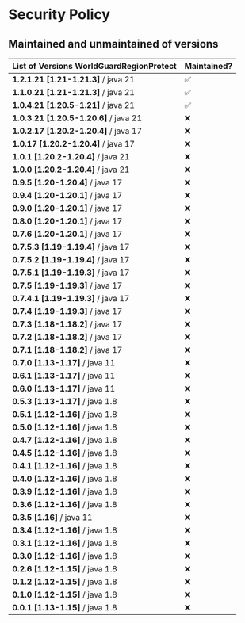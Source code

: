 # Security Policy

## Maintained and unmaintained of versions
| List of Versions WorldGuardRegionProtect | Maintained?        |
|------------------------------------------|--------------------|
| **1.2.1.21 [1.21-1.21.3]** / java 21     | :white_check_mark: |
| **1.1.0.21 [1.21-1.21.3]** / java 21     | :white_check_mark: |
| **1.0.4.21 [1.20.5-1.21]** / java 21     | :white_check_mark: |
| **1.0.3.21 [1.20.5-1.20.6]** / java 21   | :x:                |
| **1.0.2.17 [1.20.2-1.20.4]** / java 17   | :x:                |
| **1.0.17 [1.20.2-1.20.4]** / java 17     | :x:                |
| **1.0.1 [1.20.2-1.20.4]** / java 21      | :x:                |
| **1.0.0 [1.20.2-1.20.4]** / java 21      | :x:                |
| **0.9.5 [1.20-1.20.4]** / java 17        | :x:                |
| **0.9.4 [1.20-1.20.1]** / java 17        | :x:                |
| **0.9.0 [1.20-1.20.1]** / java 17        | :x:                |
| **0.8.0 [1.20-1.20.1]** / java 17        | :x:                |
| **0.7.6 [1.20-1.20.1]** / java 17        | :x:                |
| **0.7.5.3 [1.19-1.19.4]** / java 17      | :x:                |
| **0.7.5.2 [1.19-1.19.4]** / java 17      | :x:                |
| **0.7.5.1 [1.19-1.19.3]** / java 17      | :x:                |
| **0.7.5 [1.19-1.19.3]** / java 17        | :x:                |
| **0.7.4.1 [1.19-1.19.3]** / java 17      | :x:                |
| **0.7.4 [1.19-1.19.3]** / java 17        | :x:                |
| **0.7.3 [1.18-1.18.2]** / java 17        | :x:                |
| **0.7.2 [1.18-1.18.2]** / java 17        | :x:                |
| **0.7.1 [1.18-1.18.2]** / java 17        | :x:                |
| **0.7.0 [1.13-1.17]** / java 11          | :x:                |
| **0.6.1 [1.13-1.17]** / java 11          | :x:                |
| **0.6.0 [1.13-1.17]** / java 11          | :x:                |
| **0.5.3 [1.13-1.17]** / java 1.8         | :x:                |
| **0.5.1 [1.12-1.16]** / java 1.8         | :x:                |
| **0.5.0 [1.12-1.16]** / java 1.8         | :x:                |
| **0.4.7 [1.12-1.16]** / java 1.8         | :x:                |
| **0.4.5 [1.12-1.16]** / java 1.8         | :x:                |
| **0.4.1 [1.12-1.16]** / java 1.8         | :x:                |
| **0.4.0 [1.12-1.16]** / java 1.8         | :x:                |
| **0.3.9 [1.12-1.16]** / java 1.8         | :x:                |
| **0.3.6 [1.12-1.16]** / java 1.8         | :x:                |
| **0.3.5 [1.16]**      / java 11          | :x:                |
| **0.3.4 [1.12-1.16]** / java 1.8         | :x:                |
| **0.3.1 [1.12-1.16]** / java 1.8         | :x:                |
| **0.3.0 [1.12-1.16]** / java 1.8         | :x:                |
| **0.2.6 [1.12-1.15]** / java 1.8         | :x:                |
| **0.1.2 [1.12-1.15]** / java 1.8         | :x:                |
| **0.1.0 [1.12-1.15]** / java 1.8         | :x:                |
| **0.0.1 [1.13-1.15]** / java 1.8         | :x:                |
